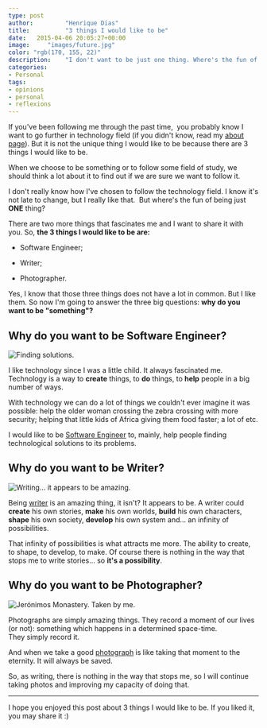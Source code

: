 ```yaml
---
type: post
author:         "Henrique Dias"
title:          "3 things I would like to be"
date:	2015-04-06 20:05:27+00:00
image:     "images/future.jpg"
color: "rgb(170, 155, 22)"
description:    "I don't want to be just one thing. Where's the fun of being just one thing? There are 3 things I would like to be and there is nothing in the way."
categories:
- Personal
tags:
- opinions
- personal
- reflexions
---
```


If you've been following me through the past time,  you probably know I want to go further in technology field (if you didn't know, read my [about page](https://henriquedias.com/about/)). But it is not the unique thing I would like to be because there are 3 things I would like to be.

When we choose to be something or to follow some field of study, we should think a lot about it to find out if we are sure we want to follow it.

I don't really know how I've chosen to follow the technology field. I know it's not late to change, but I really like that.  But where's the fun of being just **ONE** thing?

There are two more things that fascinates me and I want to share it with you. So, **the 3 things I would like to be are:**

  * Software Engineer;

  * Writer;

  * Photographer.


Yes, I know that those three things does not have a lot in common. But I like them. So now I'm going to answer the three big questions: **why do you want to be "something"?**

## Why do you want to be Software Engineer?

![Finding solutions.](/images/technology-solutions.jpg)

I like technology since I was a little child. It always fascinated me. Technology is a way to **create** things, to **do** things, to **help** people in a big number of ways.

With technology we can do a lot of things we couldn't ever imagine it was possible: help the older woman crossing the zebra crossing with more security; helping that little kids of Africa giving them food faster; a lot of etc.

I would like to be [Software Engineer](https://en.wikipedia.org/wiki/Software_engineer) to, mainly, help people finding technological solutions to its problems.

## Why do you want to be Writer?

![Writing... it appears to be amazing.](/images/writing.jpg)

Being [writer](https://en.wikipedia.org/wiki/Writer) is an amazing thing, it isn't? It appears to be. A writer could **create** his own stories, **make** his own worlds, **build** his own characters, **shape** his own society, **develop** his own system and... an infinity of possibilities.

That infinity of possibilities is what attracts me more. The ability to create, to shape, to develop, to make. Of course there is nothing in the way that stops me to write stories... so **it's a possibility**.

## Why do you want to be Photographer?

![Jerónimos Monastery. Taken by me.](/images/mosteiro_jeronimos.jpg)

Photographs are simply amazing things. They record a moment of our lives (or not): something which happens in a determined space-time. They simply record it.

And when we take a good [photograph](https://en.wikipedia.org/wiki/Photographer) is like taking that moment to the eternity. It will always be saved.

So, as writing, there is nothing in the way that stops me, so I will continue taking photos and improving my capacity of doing that.

* * *

I hope you enjoyed this post about 3 things I would like to be. If you liked it, you may share it :)
